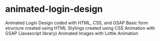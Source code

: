 # animated-login-design
Animated Login Design coded with HTML, CSS, and GSAP
Basic form structure created using HTML
Stylings created using CSS
Animation with GSAP (Javascript library)
Animated Images with Lottie Animation
